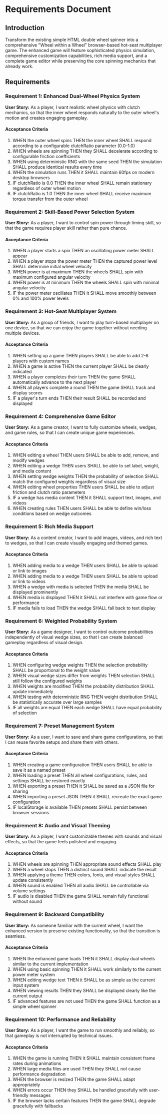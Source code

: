 # Requirements Document

## Introduction

Transform the existing simple HTML double wheel spinner into a comprehensive "Wheel within a Wheel" browser-based hot-seat multiplayer game. The enhanced game will feature sophisticated physics simulation, comprehensive customization capabilities, rich media support, and a complete game editor while preserving the core spinning mechanics that already work.

## Requirements

### Requirement 1: Enhanced Dual-Wheel Physics System

**User Story:** As a player, I want realistic wheel physics with clutch mechanics, so that the inner wheel responds naturally to the outer wheel's motion and creates engaging gameplay.

#### Acceptance Criteria

1. WHEN the outer wheel spins THEN the inner wheel SHALL respond according to a configurable clutchRatio parameter (0.0-1.0)
2. WHEN wheels are spinning THEN they SHALL decelerate according to configurable friction coefficients
3. WHEN using deterministic RNG with the same seed THEN the simulation SHALL produce identical results every time
4. WHEN the simulation runs THEN it SHALL maintain 60fps on modern desktop browsers
5. IF clutchRatio is 0.0 THEN the inner wheel SHALL remain stationary regardless of outer wheel motion
6. IF clutchRatio is 1.0 THEN the inner wheel SHALL receive maximum torque transfer from the outer wheel

### Requirement 2: Skill-Based Power Selection System

**User Story:** As a player, I want to control spin power through timing skill, so that the game requires player skill rather than pure chance.

#### Acceptance Criteria

1. WHEN a player starts a spin THEN an oscillating power meter SHALL appear
2. WHEN a player stops the power meter THEN the captured power level SHALL determine initial wheel velocity
3. WHEN power is at maximum THEN the wheels SHALL spin with maximum configured angular velocity
4. WHEN power is at minimum THEN the wheels SHALL spin with minimal angular velocity
5. IF the power meter oscillates THEN it SHALL move smoothly between 0% and 100% power levels

### Requirement 3: Hot-Seat Multiplayer System

**User Story:** As a group of friends, I want to play turn-based multiplayer on one device, so that we can enjoy the game together without needing multiple devices.

#### Acceptance Criteria

1. WHEN setting up a game THEN players SHALL be able to add 2-8 players with custom names
2. WHEN a game is active THEN the current player SHALL be clearly indicated
3. WHEN a player completes their turn THEN the game SHALL automatically advance to the next player
4. WHEN all players complete a round THEN the game SHALL track and display scores
5. IF a player's turn ends THEN their result SHALL be recorded and displayed

### Requirement 4: Comprehensive Game Editor

**User Story:** As a game creator, I want to fully customize wheels, wedges, and game rules, so that I can create unique game experiences.

#### Acceptance Criteria

1. WHEN editing a wheel THEN users SHALL be able to add, remove, and modify wedges
2. WHEN editing a wedge THEN users SHALL be able to set label, weight, and media content
3. WHEN setting wedge weights THEN the probability of selection SHALL match the configured weights regardless of visual size
4. WHEN editing wheel properties THEN users SHALL be able to adjust friction and clutch ratio parameters
5. IF a wedge has media content THEN it SHALL support text, images, and videos
6. WHEN creating rules THEN users SHALL be able to define win/loss conditions based on wedge outcomes

### Requirement 5: Rich Media Support

**User Story:** As a content creator, I want to add images, videos, and rich text to wedges, so that I can create visually engaging and themed games.

#### Acceptance Criteria

1. WHEN adding media to a wedge THEN users SHALL be able to upload or link to images
2. WHEN adding media to a wedge THEN users SHALL be able to upload or link to videos
3. WHEN a wedge with media is selected THEN the media SHALL be displayed prominently
4. WHEN media is displayed THEN it SHALL not interfere with game flow or performance
5. IF media fails to load THEN the wedge SHALL fall back to text display

### Requirement 6: Weighted Probability System

**User Story:** As a game designer, I want to control outcome probabilities independently of visual wedge sizes, so that I can create balanced gameplay regardless of visual design.

#### Acceptance Criteria

1. WHEN configuring wedge weights THEN the selection probability SHALL be proportional to the weight value
2. WHEN visual wedge sizes differ from weights THEN selection SHALL still follow the configured weights
3. WHEN weights are modified THEN the probability distribution SHALL update immediately
4. WHEN testing with deterministic RNG THEN weight distribution SHALL be statistically accurate over large samples
5. IF all weights are equal THEN each wedge SHALL have equal probability of selection

### Requirement 7: Preset Management System

**User Story:** As a user, I want to save and share game configurations, so that I can reuse favorite setups and share them with others.

#### Acceptance Criteria

1. WHEN creating a game configuration THEN users SHALL be able to save it as a named preset
2. WHEN loading a preset THEN all wheel configurations, rules, and settings SHALL be restored exactly
3. WHEN exporting a preset THEN it SHALL be saved as a JSON file for sharing
4. WHEN importing a preset JSON THEN it SHALL recreate the exact game configuration
5. IF localStorage is available THEN presets SHALL persist between browser sessions

### Requirement 8: Audio and Visual Theming

**User Story:** As a player, I want customizable themes with sounds and visual effects, so that the game feels polished and engaging.

#### Acceptance Criteria

1. WHEN wheels are spinning THEN appropriate sound effects SHALL play
2. WHEN a wheel stops THEN a distinct sound SHALL indicate the result
3. WHEN applying a theme THEN colors, fonts, and visual styles SHALL update consistently
4. WHEN sound is enabled THEN all audio SHALL be controllable via volume settings
5. IF audio is disabled THEN the game SHALL remain fully functional without sound

### Requirement 9: Backward Compatibility

**User Story:** As someone familiar with the current wheel, I want the enhanced version to preserve existing functionality, so that the transition is seamless.

#### Acceptance Criteria

1. WHEN the enhanced game loads THEN it SHALL display dual wheels similar to the current implementation
2. WHEN using basic spinning THEN it SHALL work similarly to the current power meter system
3. WHEN editing wedge text THEN it SHALL be as simple as the current input system
4. WHEN viewing results THEN they SHALL be displayed clearly like the current output
5. IF advanced features are not used THEN the game SHALL function as a simple wheel spinner

### Requirement 10: Performance and Reliability

**User Story:** As a player, I want the game to run smoothly and reliably, so that gameplay is not interrupted by technical issues.

#### Acceptance Criteria

1. WHEN the game is running THEN it SHALL maintain consistent frame rates during animations
2. WHEN large media files are used THEN they SHALL not cause performance degradation
3. WHEN the browser is resized THEN the game SHALL adapt appropriately
4. WHEN errors occur THEN they SHALL be handled gracefully with user-friendly messages
5. IF the browser lacks certain features THEN the game SHALL degrade gracefully with fallbacks